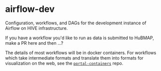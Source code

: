 # airflow-dev

Configuration, workflows, and DAGs for the development instance of Airflow on HIVE infrastructure.

If you have a workflow you'd like to run as data is submitted to HuBMAP, make a PR here and then ...? 

The details of most workflows will be in docker containers.
For workflows which take intermediate formats and translate them into formats
for visualization on the web, see the [`portal-containers`](https://github.com/hubmapconsortium/portal-containers) repo.

